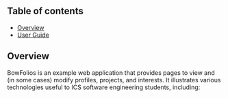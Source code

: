 ## Table of contents

* [Overview](#overview)
* [User Guide](#user-guide)

## Overview

BowFolios is an example web application that provides pages to view and (in some cases) modify profiles, projects, and interests. It illustrates various technologies useful to ICS software engineering students, including:
